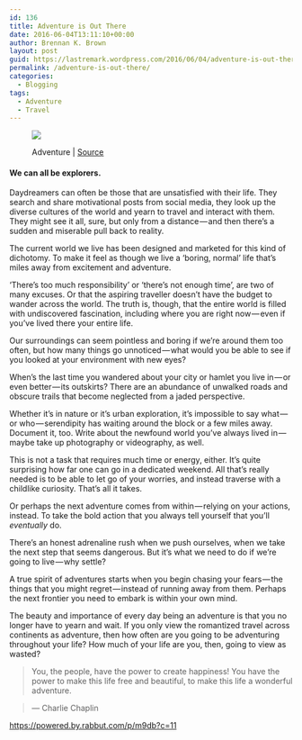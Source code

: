 ```yaml
---
id: 136
title: Adventure is Out There
date: 2016-06-04T13:11:10+00:00
author: Brennan K. Brown
layout: post
guid: https://lastremark.wordpress.com/2016/06/04/adventure-is-out-there/
permalink: /adventure-is-out-there/
categories:
  - Blogging
tags:
  - Adventure
  - Travel
---
```


<figure class="wp-caption">

<img data-width="1024" data-height="1024" src="https://cdn-images-1.medium.com/max/2560/1*rSunkHXbnm1toQdOGEQaJQ.jpeg" /> <figcaption class="wp-caption-text">Adventure | <a href="https://www.flickr.com/photos/kome8/22690973705" target="_blank" rel="noopener noreferrer">Source</a></figcaption></figure>

#### We can all be explorers.

<span>D</span>aydreamers can often be those that are unsatisfied with their life. They search and share motivational posts from social media, they look up the diverse cultures of the world and yearn to travel and interact with them. They might see it all, sure, but only from a distance — and then there’s a sudden and miserable pull back to reality.

The current world we live has been designed and marketed for this kind of dichotomy. To make it feel as though we live a ‘boring, normal’ life that’s miles away from excitement and adventure.

‘There’s too much responsibility’ or ‘there’s not enough time’, are two of many excuses. Or that the aspiring traveller doesn’t have the budget to wander across the world. The truth is, though, that the entire world is filled with undiscovered fascination, including where you are right now — even if you’ve lived there your entire life.

<!--more-->

Our surroundings can seem pointless and boring if we’re around them too often, but how many things go unnoticed — what would you be able to see if you looked at your environment with new eyes?

When’s the last time you wandered about your city or hamlet you live in — or even better — its outskirts? There are an abundance of unwalked roads and obscure trails that become neglected from a jaded perspective.

Whether it’s in nature or it’s urban exploration, it’s impossible to say what — or who — serendipity has waiting around the block or a few miles away. Document it, too. Write about the newfound world you’ve always lived in — maybe take up photography or videography, as well.

This is not a task that requires much time or energy, either. It’s quite surprising how far one can go in a dedicated weekend. All that’s really needed is to be able to let go of your worries, and instead traverse with a childlike curiosity. That’s all it takes.

<span>Or</span> perhaps the next adventure comes from within — relying on your actions, instead. To take the bold action that you always tell yourself that you’ll _eventually_ do.

There’s an honest adrenaline rush when we push ourselves, when we take the next step that seems dangerous. But it’s what we need to do if we’re going to live — why settle?

A true spirit of adventures starts when you begin chasing your fears — the things that you might regret — instead of running away from them. Perhaps the next frontier you need to embark is within your own mind.

<span>T</span>he beauty and importance of every day being an adventure is that you no longer have to yearn and wait. If you only view the romantized travel across continents as adventure, then how often are you going to be adventuring throughout your life? How much of your life are you, then, going to view as wasted?

> You, the people, have the power to create happiness! You have the power to make this life free and beautiful, to make this life a wonderful adventure.

> — Charlie Chaplin

<https://powered.by.rabbut.com/p/m9db?c=11>
